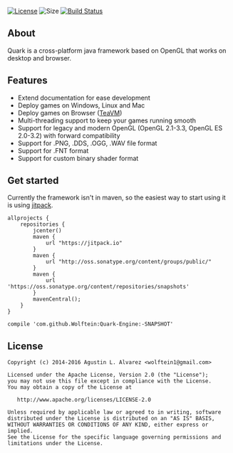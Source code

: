 [![License](https://img.shields.io/badge/license-APACHE-blue.svg)](https://github.com/Wolftein/Quark-Engine/blob/master/LICENSE)
![Size](https://reposs.herokuapp.com/?path=Wolftein/Quark-Engine)
[![Build Status](https://travis-ci.org/Wolftein/Quark-Engine.svg?branch=master)](https://travis-ci.org/Wolftein/Quark-Engine)
 
## About

Quark is a cross-platform java framework based on OpenGL that works on desktop and browser.

## Features
  * Extend documentation for ease development
  * Deploy games on Windows, Linux and Mac
  * Deploy games on Browser ([TeaVM](https://github.com/konsoletyper/teavm))
  * Multi-threading support to keep your games running smooth
  * Support for legacy and modern OpenGL (OpenGL 2.1-3.3, OpenGL ES 2.0-3.2) with forward compatibility
  * Support for .PNG, .DDS, .OGG, .WAV file format
  * Support for .FNT format
  * Support for custom binary shader format


## Get started

Currently the framework isn't in maven, so the easiest way to start using it is using [jitpack](http://jipack.io).

	allprojects {
		repositories {
            jcenter()
            maven {
                url "https://jitpack.io"
            }
            maven {
                url "http://oss.sonatype.org/content/groups/public/"
            }
            maven {
                url 'https://oss.sonatype.org/content/repositories/snapshots'
            }
            mavenCentral();
		}
	}
	
    compile 'com.github.Wolftein:Quark-Engine:-SNAPSHOT'

## License

    Copyright (c) 2014-2016 Agustin L. Alvarez <wolftein1@gmail.com>

    Licensed under the Apache License, Version 2.0 (the "License");
    you may not use this file except in compliance with the License.
    You may obtain a copy of the License at

       http://www.apache.org/licenses/LICENSE-2.0

    Unless required by applicable law or agreed to in writing, software
    distributed under the License is distributed on an "AS IS" BASIS,
    WITHOUT WARRANTIES OR CONDITIONS OF ANY KIND, either express or implied.
    See the License for the specific language governing permissions and
    limitations under the License.

